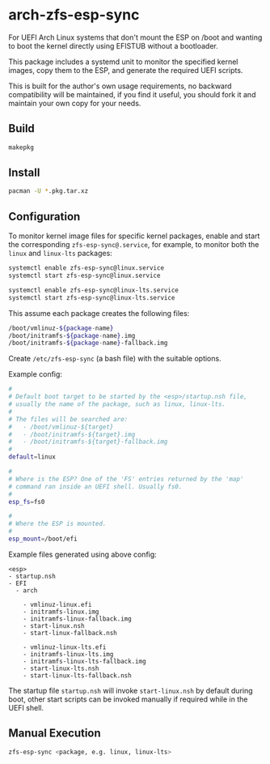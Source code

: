 # arch-zfs-esp-sync

For UEFI Arch Linux systems that don't mount the ESP on /boot and wanting to
boot the kernel directly using EFISTUB without a bootloader.

This package includes a systemd unit to monitor the specified kernel
images, copy them to the ESP, and generate the required UEFI scripts.

This is built for the author's own usage requirements, no backward
compatibility will be maintained, if you find it useful, you should fork it
and maintain your own copy for your needs.

## Build

```bash
makepkg
```

## Install

```bash
pacman -U *.pkg.tar.xz
```

## Configuration

To monitor kernel image files for specific kernel packages, enable and
start the corresponding `zfs-esp-sync@.service`, for example, to monitor
both the `linux` and `linux-lts` packages:

```bash
systemctl enable zfs-esp-sync@linux.service
systemctl start zfs-esp-sync@linux.service

systemctl enable zfs-esp-sync@linux-lts.service
systemctl start zfs-esp-sync@linux-lts.service
```

This assume each package creates the following files:

```bash
/boot/vmlinuz-${package-name}
/boot/initramfs-${package-name}.img
/boot/initramfs-${package-name}-fallback.img
```

Create `/etc/zfs-esp-sync` (a bash file) with the suitable options.

Example config:

```bash
#
# Default boot target to be started by the <esp>/startup.nsh file,
# usually the name of the package, such as linux, linux-lts.
#
# The files will be searched are:
#   - /boot/vmlinuz-${target}
#   - /boot/initramfs-${target}.img
#   - /boot/initramfs-${target}-fallback.img
#
default=linux

#
# Where is the ESP? One of the 'FS' entries returned by the 'map'
# command ran inside an UEFI shell. Usually fs0.
#
esp_fs=fs0

#
# Where the ESP is mounted.
#
esp_mount=/boot/efi
```

Example files generated using above config:

```
<esp>
- startup.nsh
- EFI
  - arch
  
    - vmlinuz-linux.efi
    - initramfs-linux.img
    - initramfs-linux-fallback.img
    - start-linux.nsh
    - start-linux-fallback.nsh

    - vmlinuz-linux-lts.efi
    - initramfs-linux-lts.img
    - initramfs-linux-lts-fallback.img
    - start-linux-lts.nsh
    - start-linux-lts-fallback.nsh

```

The startup file `startup.nsh` will invoke `start-linux.nsh` by default during
boot, other start scripts can be invoked manually if required while in the UEFI
shell.

## Manual Execution

```bash
zfs-esp-sync <package, e.g. linux, linux-lts>
```
